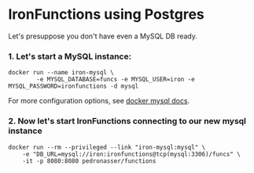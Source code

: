 # IronFunctions using Postgres

Let's presuppose you don't have even a MySQL DB ready.

### 1. Let's start a MySQL instance:

```
docker run --name iron-mysql \
        -e MYSQL_DATABASE=funcs -e MYSQL_USER=iron -e MYSQL_PASSWORD=ironfunctions -d mysql
``` 

For more configuration options, see [docker mysql docs](https://hub.docker.com/_/mysql/).

### 2. Now let's start IronFunctions connecting to our new mysql instance

```
docker run --rm --privileged --link "iron-mysql:mysql" \
    -e "DB_URL=mysql://iron:ironfunctions@tcp(mysql:3306)/funcs" \
    -it -p 8080:8080 pedronasser/functions
```
